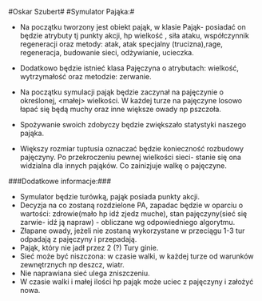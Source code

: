 
#Oskar Szubert#
#Symulator Pająka:#


- Na początku tworzony jest obiekt pająk, w klasie Pająk- posiadać on będzie atrybuty tj punkty akcji, hp  wielkość , siła ataku, współczynnik regeneracji oraz metody: atak, atak specjalny (trucizna),rage, regeneracja, budowanie sieci, odżywianie, ucieczka.

- Dodatkowo będzie istnieć klasa Pajęczyna o atrybutach: wielkość, wytrzymałość oraz metodzie: zerwanie.

- Na początku symulacji pająk będzie zaczynał na pajęczynie o określonej, <małej> wielkości. W każdej turze na pajęczyne losowo łapać się będą muchy oraz  inne większe owady np pszczoła.

- Spożywanie swoich zdobyczy będzie zwiększało statystyki naszego pająka. 

- Większy rozmiar tuptusia oznaczać będzie konieczność rozbudowy pajęczyny. Po przekroczeniu pewnej wielkości sieci- stanie się ona widzialna  dla innych pająków. Co zainizjuje walkę o pajęczyne.


###Dodatkowe informacje:###
- Symulator będzie turówką, pająk posiada punkty akcji.
- Decyzja na co zostaną rozdzielone PA, zapadac będzie w oparciu o wartości: zdrowie(mało hp idź zjedz muche), stan pajęczyny(sieć się zarwie- idź ją napraw) - obliczane wg odpowiedniego algorytmu. 
- Złapane owady, jeżeli nie zostaną wykorzystane w przeciągu 1-3 tur odpadają z pajęczyny i przepadają.
- Pająk,  który nie jadł przez 2 (?) Tury ginie.
- Sieć może być niszczona: w czasie walki, w każdej turze od warunków zewnętrznych np deszcz, wiatr.
- Nie naprawiana sieć ulega zniszczeniu.
- W czasie walki i małej ilości hp pająk może uciec z pajęczyny i założyć nowa.
